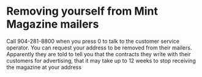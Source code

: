 # Removing yourself from Mint Magazine mailers
Call 904-281-8800 when you press 0 to talk to the customer service operator. You can request your address to be removed from their mailers. Apparently they are told to tell you that the contracts they write with their customers for advertising, that it may take up to 12 weeks to stop receiving the magazine at your address

